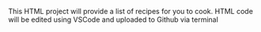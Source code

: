 This HTML project will provide a list of recipes for you to cook.
HTML code will be edited using VSCode and uploaded to Github via terminal
